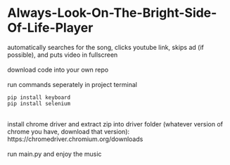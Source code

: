 # Always-Look-On-The-Bright-Side-Of-Life-Player

automatically searches for the song, clicks youtube link, skips ad (if possible), and puts video in fullscreen
<br>
<br>
download code into your own repo
<br>
<br>
run commands seperately in project terminal
<br>
```
pip install keyboard
pip install selenium
```
<br>
install chrome driver and extract zip into driver folder (whatever version of chrome you have, download that version): https://chromedriver.chromium.org/downloads
<br>
<br>
run main.py and enjoy the music
